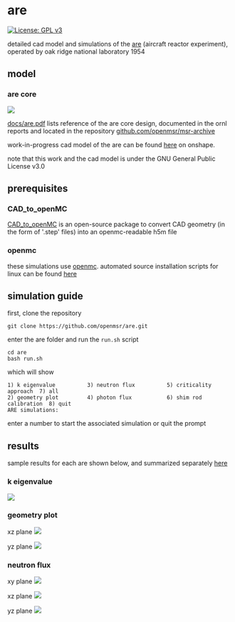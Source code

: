 # are
[![License: GPL v3](https://img.shields.io/badge/License-GPLv3-blue.svg)](https://www.gnu.org/licenses/gpl-3.0)

detailed cad model and simulations of the [are](https://en.wikipedia.org/wiki/Aircraft_Reactor_Experiment) (aircraft reactor experiment), operated by oak ridge national laboratory 1954

## model

### are core
![](figures/core.png)

[docs/are.pdf](docs/are.pdf) lists reference of the are core design, documented in the ornl reports and located in the repository [github.com/openmsr/msr-archive](https://github.com/openmsr/msr-archive/blob/master/README.md)

work-in-progress cad model of the are can be found [here](https://cad.onshape.com/documents/b83e5f739a4507bf06f2a2a9/w/9511a6ac44a9e4d439d86976/e/36d3d4af112bbf8cad7d521b?renderMode=0&uiState=62d907b3549a2247567bee8c) on onshape.

note that this work and the cad model is under the GNU General Public License v3.0

## prerequisites
### CAD_to_openMC
[CAD_to_openMC](https://github.com/openmsr/CAD_to_openMC) is an open-source package to convert CAD geometry (in the form of '.step' files) into an openmc-readable h5m file

### openmc
these simulations use [openmc](https://docs.openmc.org/en/stable/). automated source installation scripts for linux can be found [here](https://github.com/openmsr/openmc_install_scripts)

## simulation guide

first, clone the repository

```
git clone https://github.com/openmsr/are.git
```

enter the are folder and run the `run.sh` script

```
cd are
bash run.sh
```

which will show 

```
1) k eigenvalue          3) neutron flux          5) criticality approach  7) all
2) geometry plot         4) photon flux           6) shim rod calibration  8) quit
ARE simulations: 
```

enter a number to start the associated simulation or quit the prompt

## results

sample results for each are shown below, and summarized separately [here](./results)

### k eigenvalue

![](./results/figures/k.png)

### geometry plot

xz plane
![](./results/figures/xz.png)

yz plane
![](./results/figures/yz.png)

### neutron flux

xy plane
![](./results/figures/neutron_flux_xy.png)

xz plane
![](./results/figures/neutron_flux_xz.png)

yz plane
![](./results/figures/neutron_flux_yz.png)

